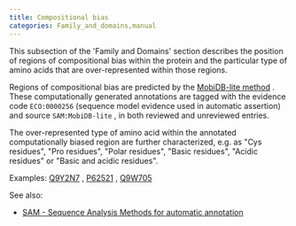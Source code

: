 ```yaml
---
title: Compositional bias
categories: Family_and_domains,manual
---
```


This subsection of the 'Family and Domains' section describes the position of regions of compositional bias within the protein and the particular type of amino acids that are over-represented within those regions.

Regions of compositional bias are predicted by the [MobiDB-lite method](https://doi.org/10.1093/bioinformatics/btx015) . These computationally generated annotations are tagged with the evidence code `ECO:0000256` (sequence model evidence used in automatic assertion) and source `SAM:MobiDB-lite` , in both reviewed and unreviewed entries.

The over-represented type of amino acid within the annotated computationally biased region are further characterized, e.g. as "Cys residues", "Pro residues", "Polar residues", "Basic residues", "Acidic residues" or "Basic and acidic residues".

Examples: [Q9Y2N7](https://www.uniprot.org/uniprotkb/q9y2n7#family%5Fand%5Fdomains) , [P62521](https://www.uniprot.org/uniprotkb/p62521#family%5Fand%5Fdomains) , [Q9W705](https://www.uniprot.org/uniprotkb/q9w705#family%5Fand%5Fdomains)

See also:

-   [SAM - Sequence Analysis Methods for automatic annotation](http://www.uniprot.org/help/sam)
